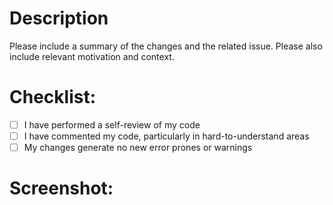 # Description

Please include a summary of the changes and the related issue. Please also include relevant motivation and context.

# Checklist:

-   [ ] I have performed a self-review of my code
-   [ ] I have commented my code, particularly in hard-to-understand areas
-   [ ] My changes generate no new error prones or warnings

# Screenshot:
